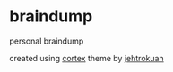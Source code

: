 # braindump

personal braindump

created using [cortex](https://github.com/jethrokuan/cortex) theme by [jehtrokuan](https://github.com/jethrokuan)
